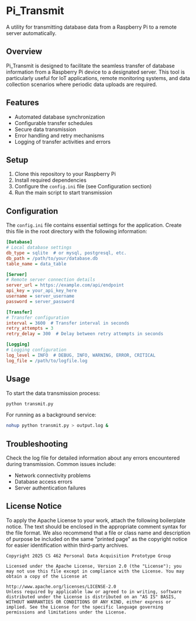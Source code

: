 # Pi_Transmit

A utility for transmitting database data from a Raspberry Pi to a remote server automatically.

## Overview

Pi_Transmit is designed to facilitate the seamless transfer of database information from a Raspberry Pi device to a designated server. This tool is particularly useful for IoT applications, remote monitoring systems, and data collection scenarios where periodic data uploads are required.

## Features

- Automated database synchronization
- Configurable transfer schedules
- Secure data transmission
- Error handling and retry mechanisms
- Logging of transfer activities and errors

## Setup

1. Clone this repository to your Raspberry Pi
2. Install required dependencies
3. Configure the `config.ini` file (see Configuration section)
4. Run the main script to start transmission

## Configuration

The `config.ini` file contains essential settings for the application. Create this file in the root directory with the following information:

```ini
[Database]
# Local database settings
db_type = sqlite  # or mysql, postgresql, etc.
db_path = /path/to/your/database.db
table_name = data_table

[Server]
# Remote server connection details
server_url = https://example.com/api/endpoint
api_key = your_api_key_here
username = server_username
password = server_password

[Transfer]
# Transfer configuration
interval = 3600  # Transfer interval in seconds
retry_attempts = 3
retry_delay = 300  # Delay between retry attempts in seconds

[Logging]
# Logging configuration
log_level = INFO  # DEBUG, INFO, WARNING, ERROR, CRITICAL
log_file = /path/to/logfile.log
```

## Usage

To start the data transmission process:

```bash
python transmit.py
```

For running as a background service:

```bash
nohup python transmit.py > output.log &
```

## Troubleshooting

Check the log file for detailed information about any errors encountered during transmission. Common issues include:
- Network connectivity problems
- Database access errors
- Server authentication failures

## License Notice
To apply the Apache License to your work, attach the following boilerplate notice. The text should be enclosed in the appropriate comment syntax for the file format. We also recommend that a file or class name and description of purpose be included on the same "printed page" as the copyright notice for easier identification within third-party archives.

    Copyright 2025 CS 462 Personal Data Acquisition Prototype Group
    
    Licensed under the Apache License, Version 2.0 (the "License"); you may not use this file except in compliance with the License. You may obtain a copy of the License at
    
    http://www.apache.org/licenses/LICENSE-2.0
    Unless required by applicable law or agreed to in writing, software distributed under the License is distributed on an "AS IS" BASIS, WITHOUT WARRANTIES OR CONDITIONS OF ANY KIND, either express or implied. See the License for the specific language governing permissions and limitations under the License.
